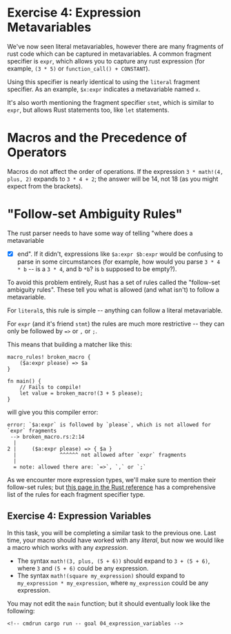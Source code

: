# Exercise 4: Expression Metavariables

We've now seen literal metavariables, however there are many fragments of rust code
which can be captured in metavariables. A common fragment specifier is `expr`,
which allows you to capture any rust expression (for example, `(3 * 5)` or
`function_call() + CONSTANT`).

Using this specifier is nearly identical to using the `literal` fragment
specifier. As an example, `$x:expr` indicates a metavariable named `x`.

It's also worth mentioning the fragment specifier `stmt`, which is similar to
`expr`, but allows Rust statements too, like `let` statements.

# Macros and the Precedence of Operators

Macros do not affect the order of operations. If the expression `3 * math!(4,
plus, 2)` expands to `3 * 4 + 2`; the answer will be 14, not 18 (as you might
expect from the brackets).

# "Follow-set Ambiguity Rules"

The rust parser needs to have some way of telling "where does a metavariable
  * [x] end". If it didn't, expressions like `$a:expr $b:expr` would be confusing to
parse in some circumstances (for example, how would you parse `3 * 4 * b` -- is
a `3 * 4`, and b `*b`? is `b` supposed to be empty?).

To avoid this problem entirely, Rust has a set of rules called the "follow-set
ambiguity rules". These tell you what is allowed (and what isn't) to follow a
metavariable.

For `literal`s, this rule is simple -- anything can follow a literal
metavariable.

For `expr` (and it's friend `stmt`) the rules are much more restrictive -- they
can only be followed by `=>` or `,` or `;`.

This means that building a matcher like this:

``` rust,ignore
macro_rules! broken_macro {
    ($a:expr please) => $a
}

fn main() {
    // Fails to compile!
    let value = broken_macro!(3 + 5 please);
}
```

will give you this compiler error:

``` rust,ignore
error: `$a:expr` is followed by `please`, which is not allowed for `expr` fragments
 --> broken_macro.rs:2:14
  |
2 |     ($a:expr please) => { $a }
  |              ^^^^^^ not allowed after `expr` fragments
  |
  = note: allowed there are: `=>`, `,` or `;`
```


As we encounter more expression types, we'll make sure to mention their
follow-set rules; but [this page in the Rust
reference](https://doc.rust-lang.org/reference/macros-by-example.html#follow-set-ambiguity-restrictions)
has a comprehensive list of the rules for each fragment specifier type.


## Exercise 4: Expression Variables

In this task, you will be completing a similar task to the previous one.
Last time, your macro should have worked with any *literal*, but now we would
like a macro which works with any *expression*.


 - The syntax `math!(3, plus, (5 + 6))` should expand to `3 + (5 + 6)`, where
   `3` and `(5 + 6)` could be any expression.
 - The syntax `math!(square my_expression)` should expand to `my_expression *
   my_expression`, where `my_expression` could be any expression.

You may not edit the `main` function; but it should eventually look like the
following:

<!-- If you can see this text, it means you're not looking at the book.   -->
<!-- Run the cargo command below (without `cmdrun`) to see the real code. -->
```rust,ignore
<!-- cmdrun cargo run -- goal 04_expression_variables -->
```
